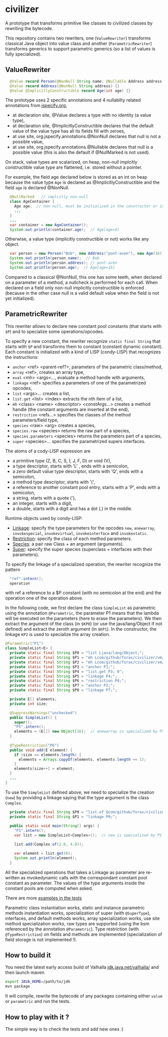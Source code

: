 # civilizer
A prototype that transforms primitive like classes to civilized classes by rewriting the bytecode.

This repository contains two rewriters, one (`ValueRewriter`) transforms classical Java object into value class 
and another (`ParametricRewriter`) transforms generics to support parametric generics
(so a list of values is fully specialized).

## ValueRewriter

```java
  @Value record Person(@NonNull String name, @Nullable Address address, @NonNull Age age) {}
  @Value record Address(@NonNull String address) {}
  @Value @ImplicitlyConstructible record Age(int age) {}
```

The prototype uses 2 specific annotations and 4 nullabilty related annotations from [jspecify.org](),
- at declaration site, @Value declares a type with no identity (a value type),
- at declaration site, @ImplicitlyConstructible declares that the default value of the value type has all its fields fill with zeroes,
- at use site, org.jspecify.annotations.@NonNull declares that null is not a possible value,
- at use site, org.jspecify.annotations.@Nullable declares that null is a possible value (this is also the default if @NullMarked is not used).

On stack, value types are scalarized, on heap, non-null implcitly constructible value type are flattened, i.e. stored without a pointer.

For example, the field age declared below is stored as an int on heap because the value type `Age` is declared
as @ImplicitlyConstructible and the field `age` is declared @NonNull. 
```java
  @NullMarked   // implcitly non-null
  class AgeContainer {
    Age age;  // non-null, must be initialized in the constructor or implicitly constructible
    ...  
  }
  ...
  var container = new AgeContainer();
  System.out.println(container.age);  // Age[age=0]
```

Otherwise, a value type (implicitly constructible or not) works like any object.
```java
  var person = new Person("Bob", new Address("pont-aven"), new Age(16));
  System.out.println(person.name);  // Bob
  System.out.println(person.address); // pont-aven
  System.out.println(person.age);  // Age[age=16]
```

Compared to a classical @NonNull, this one has some teeth, when declared on a parameter of a method, a nullcheck is performed for each call.
When declared on a field only non-null implicitly constructible is enforced (because in the other case null is a valid default value when the field is not yet initialized).


## ParametricRewriter

This rewriter allows to declare new constant pool constants (that starts with `$P`) and to specialize some operations/opcodes.

To specify a new constant, the rewriter recognize `static final String` that starts with `$P` and
transforms them to constant (constant dynamic constant).
Each constant is initialized with a kind of LISP (condy-LISP) that recognizes the instructions:
- `anchor` &lt;ref&gt; &lt;parent-ref?&gt;, parameters of the parametric class/method,
- `array` &lt;ref&gt;, creates an array type,
- `eval` &lt;mh&gt; &lt;args&lt;..., evaluate a method handle with arguments,
- `linkage` &lt;ref&gt;  specifies a parameters of one of the parametrized opcodes,
- `list` &lt;args&gt;... creates a list,
- `list.get` &lt;list&gt; &lt;index&gt; extracts the nth item of a list,
- `mh` &lt;class&gt; &lt;name&gt; &lt;descriptor&gt; &lt;constArgs...&gt; creates a method handle (the constant arguments are inserted at the end),
- `restriction` &lt;refs...&gt;  specifies the classes of the method parameters/field type,
- `species` &lt;raw&gt; &lt;arg&gt; creates a species,
- `species.raw` &lt;species&gt; returns the raw part of a species,
- `species.parameters` &lt;species&gt; returns the parameters part of a species,
- `super` &lt;species&gt;... specifies the parametrized supers interfaces.

The atoms of a cody-LISP expression are
- a primitive type (Z, B, C, S, I, J, F, D) or void (V),
- a type descriptor, starts with 'L' , ends with a semicolon,
- a zero default value type descriptor, starts with 'Q', ends with a semicolon,
- a method type descriptor, starts with '(',
- a reference to another constant pool entry, starts with a 'P', ends with a semicolon,
- a string, starts with a quote ('),
- an integer, starts with a digit,
- a double, starts with a digit and has a dot (.) in the middle.

Runtime objects used by condy-LISP:
- [Linkage](src/main/java/com/github/forax/civilizer/prt/Linkage.java): specify the type parameters for
  the opcodes `new`, `anewarray`, `invokespecial`, `invokevirtual`, `invokeinterface` and `invokestatic`.
- [Restriction](src/main/java/com/github/forax/civilizer/prt/Restriction.java): specify
  the class of each method parameters.
- [Species](src/main/java/com/github/forax/civilizer/prt/Species.java): a pair raw Class + an argument (arguments).
- [Super](src/main/java/com/github/forax/civilizer/prt/Super.java): specify the super species (superclass + interfaces
  with their parameters).

To specify the linkage of a specialized operation, the rewriter recognize the pattern
```java
  "ref".intern();
  operation
```
with ref a reference to a $P constant (with no semicolon at the end) and the operation one of the operation above.

In the following code, we first declare the class `SimpleList` as parametric using the annotation `@Parametric`,
the parameter P1 means that the lambda will be executed on the parameters (here to erase the parameters).
We then extract the argument of the class (in `$KP0`) (or use the java/lang/Object if not defined) and
extract the zeroth argument (in `$KP1`).
In the constructor, the linkage `KP2` is used to specialize the array creation.
```java
@Parametric("P1")
class SimpleList<E> {
  private static final String $P0 = "list Ljava/lang/Object;";
  private static final String $P1 = "mh Lcom/github/forax/civilizer/vm/JDK; 'erase (Ljava/lang/Object;Ljava/lang/Object;Ljava/lang/Object;)Ljava/lang/Object; P0;";
  private static final String $P2 = "mh Lcom/github/forax/civilizer/vm/JDK; 'erase (Ljava/lang/Object;Ljava/lang/Object;Ljava/lang/Object;)Ljava/lang/Object; P0;";
  private static final String $P3 = "anchor P1;";
  private static final String $P4 = "list.get P3; 0";
  private static final String $P5 = "linkage P4;";
  private static final String $P6 = "restriction P4;";
  private static final String $P7 = "anchor P2;";
  private static final String $P8 = "linkage P7;";

  private E[] elements;
  private int size;

  @SuppressWarnings("unchecked")
  public SimpleList() {
    super();
    "P5".intern();
    elements = (E[]) new Object[16];  // anewarray is specialized by P5
  }
  
  @TypeRestriction("P6")
  public void add(E element) {
    if (size == elements.length) {
      elements = Arrays.copyOf(elements, elements.length << 1);
    }
    elements[size++] = element;
  }
  ...
}
```

To use the `SimpleList` defined above, we need to specialize the creation (`new`) by providing a linkage
saying that the type argument is the class `Complex`.
```java
  private static final String $P0 = "list.of Qcom/github/forax/civilizer/value/Complex;";
  private static final String $P1 = "linkage P0;";
  
  public static void main(String[] args) {
    "P1".intern();
    var list = new SimpleList<Complex>();  // new is specialized by P1

    list.add(Complex.of(2.0, 4.0));

    var element = list.get(0);
    System.out.println(element);
  }
```

All the specialized operations that takes a Linkage as parameter are re-written as invokedynamic calls
with the correspondant constant pool constant as parameter.
The values of the type arguments inside the constant pools are computed when asked.

There are more [examples in the tests](src/test/java/com/github/forax/civilizer/parametric/)

Parametric class instantiation works, static and instance parametric methods instantiation works,
specialization of super (with `@SuperType`), interfaces, and default methods works,
array specialization works, use site method specialization works,
raw types are supported (using the bsm referenced by the annotation `@Parametric`).
Type restriction (with `@TypeRestriction`) on fields and methods are implemented
(specialization of field storage is not implemented !).


## How to build it

You need the latest early access build of Valhalla [jdk.java.net/valhalla/](https://jdk.java.net/valhalla/)
and then launch maven
```bash
export JAVA_HOME=/path/to/jdk
mvn package
```

It will compile, rewrite the bytecode of any packages containing either `value` or `parametric` and run the tests.

## How to play with it ?

The simple way is to check the tests and add new ones :)

